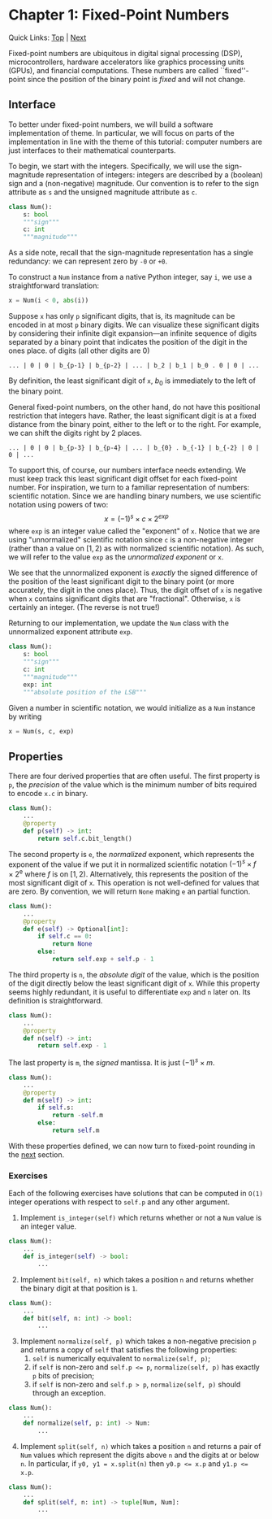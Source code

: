 # Chapter 1: Fixed-Point Numbers

Quick Links: [Top](../README.md) | [Next](02-fixed-round.md)

Fixed-point numbers are ubiquitous
  in digital signal processing (DSP), microcontrollers,
  hardware accelerators like graphics processing units (GPUs),
  and financial computations.
These numbers are called ``fixed''-point
  since the position of the binary point
  is _fixed_ and will not change.

## Interface

To better under fixed-point numbers,
  we will build a software implementation
  of theme.
In particular,
  we will focus on parts of the implementation
  in line with the theme of this tutorial:
  computer numbers are just interfaces to
  their mathematical counterparts.

To begin,
  we start with the integers.
Specifically,
  we will use the sign-magnitude representation
  of integers: integers are described by a (boolean) sign
  and a (non-negative) magnitude.
Our convention is to refer
  to the sign attribute as `s` and
  the unsigned magnitude attribute as `c`.
```python
class Num():
    s: bool
    """sign"""
    c: int
    """magnitude"""
```
As a side note,
  recall that the sign-magnitude representation
  has a single redundancy: we can represent
  zero by `-0` or `+0`.

To construct a `Num` instance from a native Python integer, say `i`,
  we use a straightforward translation:
```python
x = Num(i < 0, abs(i))
```
Suppose `x` has only `p` significant digits,
  that is, its magnitude can be encoded in
  at most `p` binary digits.
We can visualize these significant digits
  by considering their infinite digit expansion&mdash;an
  infinite sequence of digits separated by
  a binary point that indicates the position
  of the digit in the ones place.
  of digits (all other digits are 0)
```
... | 0 | 0 | b_{p-1} | b_{p-2} | ... | b_2 | b_1 | b_0 . 0 | 0 | ... 
```
By definition,
  the least significant digit of `x`,
  $b_0$ is immediately to the left of the binary point.

General fixed-point numbers,
  on the other hand, do not have this positional
  restriction that integers have.
Rather,
  the least significant digit is at a fixed
  distance from the binary point,
  either to the left or to the right.
For example,
  we can shift the digits right by 2 places.
```
... | 0 | 0 | b_{p-3} | b_{p-4} | ... | b_{0} . b_{-1} | b_{-2} | 0 | 0 | ... 
```

To support this, of course,
  our numbers interface needs extending.
We must keep track this least significant digit
  offset for each fixed-point number.
For inspiration,
  we turn to a familiar representation of numbers:
  scientific notation.
Since we are handling binary numbers,
  we use scientific notation using powers of two:
$$
x = (-1)^s \times c \times 2^{exp}
$$
where `exp` is an integer value called the "exponent" of `x`.
Notice that we are using
  "unnormalized" scientific notation
  since `c` is a non-negative integer
  (rather than a value on $[1, 2)$
  as with normalized scientific notation).
As such,
  we will refer to the value `exp`
  as the _unnormalized exponent_ or `x`.

We see that the unnormalized exponent
  is _exactly_ the signed difference of the
  position of the least significant digit to the binary point
  (or more accurately, the digit in the ones place).
Thus,
  the digit offset of `x` is negative
  when `x` contains significant digits
  that are "fractional".
Otherwise,
  `x` is certainly an integer.
(The reverse is not true!)

Returning to our implementation,
  we update the `Num` class with the unnormalized exponent
  attribute `exp`.
```python
class Num():
    s: bool
    """sign"""
    c: int
    """magnitude"""
    exp: int
    """absolute position of the LSB"""
```
Given a number in scientific notation,
  we would initialize as a `Num` instance by writing
```python
x = Num(s, c, exp)
```

## Properties

There are four derived properties
  that are often useful.
The first property is `p`,
  the _precision_ of the value
  which is the minimum number of bits
  required to encode `x.c` in binary.
```python
class Num():
    ...
    @property
    def p(self) -> int:
        return self.c.bit_length()
```
The second property is `e`,
  the _normalized_ exponent,
  which represents the exponent of the value
  if we put it in normalized scientific notation
  $(-1)^s \times f \times 2^{\text{e}}$ where $f$ is on $[1, 2)$.
Alternatively,
  this represents the position
  of the most significant digit of `x`.
This operation is not well-defined
  for values that are zero.
By convention,
  we will return `None` making `e`
  an partial function.
```python
class Num():
    ...
    @property
    def e(self) -> Optional[int]:
        if self.c == 0:
            return None
        else:
            return self.exp + self.p - 1
```
The third property is `n`,
  the _absolute digit_ of the value,
  which is the position of the digit
  directly below the least significant digit of `x`.
While this property seems highly redundant,
  it is useful to differentiate `exp` and `n`
  later on.
Its definition is straightforward.
```python
class Num():
    ...
    @property
    def n(self) -> int:
        return self.exp - 1
```
The last property is `m`, the _signed_ mantissa.
It is just $(-1)^s \times m$.
```python
class Num():
    ...
    @property
    def m(self) -> int:
        if self.s:
            return -self.m
        else:
            return self.m
```
With these properties defined,
  we can now turn to fixed-point rounding
  in the [next](02-fixed-round.md) section.

### Exercises

Each of the following exercises
  have solutions that can be computed in `O(1)`
  integer operations with respect to `self.p`
  and any other argument.

1. Implement `is_integer(self)` which returns whether
  or not a `Num` value is an integer value.
```python
class Num():
    ...
    def is_integer(self) -> bool:
        ...
```

2. Implement `bit(self, n)` which takes a position `n`
  and returns whether the binary digit at
  that position is `1`.
```python
class Num():
    ...
    def bit(self, n: int) -> bool:
        ...
```

3. Implement `normalize(self, p)` which takes a non-negative precision `p`
  and returns a copy of `self` that satisfies the following properties:
    1. `self` is numerically equivalent to `normalize(self, p)`;
    2. if `self` is non-zero and `self.p <= p`,
      `normalize(self, p)` has exactly `p` bits of precision;
    3. if `self` is non-zero and `self.p > p`,
      `normalize(self, p)` should through an exception.
```python
class Num():
    ...
    def normalize(self, p: int) -> Num:
        ...
```

4. Implement `split(self, n)` which takes a position `n`
  and returns a pair of `Num` values which represent the digits
  above `n` and the digits at or below `n`.
  In particular, if `y0, y1 = x.split(n)`
    then `y0.p <= x.p` and `y1.p <= x.p`.
```python
class Num():
    ...
    def split(self, n: int) -> tuple[Num, Num]:
        ...
```
